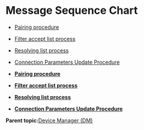 # Message Sequence Chart

-   [Pairing procedure](GUID-1375DB5C-696A-4BDE-8DF5-B112C11DA1DC.md)
-   [Filter accept list process](GUID-E3B2CF7A-905C-47C8-BE51-1EF34878C3FF.md)
-   [Resolving list process](GUID-659E2978-389C-475F-819E-666E09440D66.md)
-   [Connection Parameters Update Procedure](GUID-009292E5-40A2-48F8-AF80-41D20F2EB7F8.md)

-   **[Pairing procedure](GUID-1375DB5C-696A-4BDE-8DF5-B112C11DA1DC.md)**  

-   **[Filter accept list process](GUID-E3B2CF7A-905C-47C8-BE51-1EF34878C3FF.md)**  

-   **[Resolving list process](GUID-659E2978-389C-475F-819E-666E09440D66.md)**  

-   **[Connection Parameters Update Procedure](GUID-009292E5-40A2-48F8-AF80-41D20F2EB7F8.md)**  


**Parent topic:**[Device Manager \(DM\)](GUID-D35416CB-25AD-41BF-8713-1BD19835E552.md)

